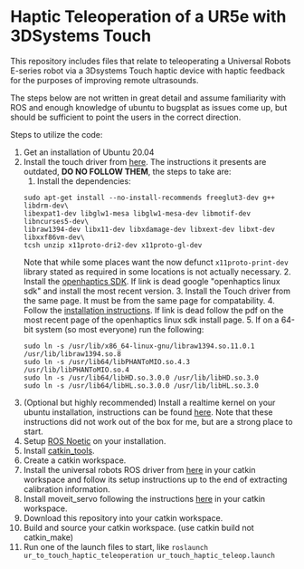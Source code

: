 # Haptic Teleoperation of a UR5e with 3DSystems Touch

This repository includes files that relate to teleoperating a Universal Robots E-series robot via a 3Dsystems Touch haptic device with haptic feedback for the purposes of improving remote ultrasounds.

The steps below are not written in great detail and assume familiarity with ROS and enough knowledge of ubuntu to bugsplat as issues come up, but should be sufficient to point the users in the correct direction.

Steps to utilize the code:
1. Get an installation of Ubuntu 20.04
2. Install the touch driver from [here](https://github.com/bharatm11/Geomagic_Touch_ROS_Drivers/tree/hydro-devel). The instructions it presents are outdated, **DO NO FOLLOW THEM**, the steps to take are:
    1. Install the dependencies:  
    ```
    sudo apt-get install --no-install-recommends freeglut3-dev g++ libdrm-dev\
    libexpat1-dev libglw1-mesa libglw1-mesa-dev libmotif-dev libncurses5-dev\
    libraw1394-dev libx11-dev libxdamage-dev libxext-dev libxt-dev libxxf86vm-dev\
    tcsh unzip x11proto-dri2-dev x11proto-gl-dev
    ```
    Note that while some places want the now defunct ```x11proto-print-dev``` library stated as required in some locations is not actually necessary.
    2. Install the [openhaptics SDK](https://support.3dsystems.com/s/article/OpenHaptics-for-Linux-Developer-Edition-v34?language=en_US). If link is dead google "openhaptics linux sdk" and install the most recent version.
    3. Install the Touch driver from the same page. It must be from the same page for compatability.
    4. Follow the [installation instructions](https://s3.amazonaws.com/dl.3dsystems.com/binaries/Sensable/Linux/Installation+Instructions_2022.pdf). If link is dead follow the pdf on the most recent page of the openhaptics linux sdk install page.
    5. If on a 64-bit system (so most everyone) run the following:
    ```
    sudo ln -s /usr/lib/x86_64-linux-gnu/libraw1394.so.11.0.1 /usr/lib/libraw1394.so.8
    sudo ln -s /usr/lib64/libPHANToMIO.so.4.3 /usr/lib/libPHANToMIO.so.4
    sudo ln -s /usr/lib64/libHD.so.3.0.0 /usr/lib/libHD.so.3.0
    sudo ln -s /usr/lib64/libHL.so.3.0.0 /usr/lib/libHL.so.3.0 
    ```
4. (Optional but highly recommended) Install a realtime kernel on your ubuntu installation, instructions can be found [here](https://github.com/UniversalRobots/Universal_Robots_ROS_Driver/blob/master/ur_robot_driver/doc/real_time.md). Note that these instructions did not work out of the box for me, but are a strong place to start.
5. Setup [ROS Noetic](http://wiki.ros.org/noetic/Installation/Ubuntu) on your installation.
6. Install [catkin_tools](https://catkin-tools.readthedocs.io/en/latest/installing.html).
7. Create a catkin workspace.
8. Install the universal robots ROS driver from [here](https://github.com/UniversalRobots/Universal_Robots_ROS_Driver) in your catkin workspace and follow its setup instructions up to the end of extracting calibration information.
9. Install moveit_servo following the instructions [here](https://ros-planning.github.io/moveit_tutorials/doc/realtime_servo/realtime_servo_tutorial.html) in your catkin workspace.
10. Download this repository into your catkin workspace.
11. Build and source your catkin workspace. (use catkin build not catkin_make)
12. Run one of the launch files to start, like ```roslaunch ur_to_touch_haptic_teleoperation ur_touch_haptic_teleop.launch```
